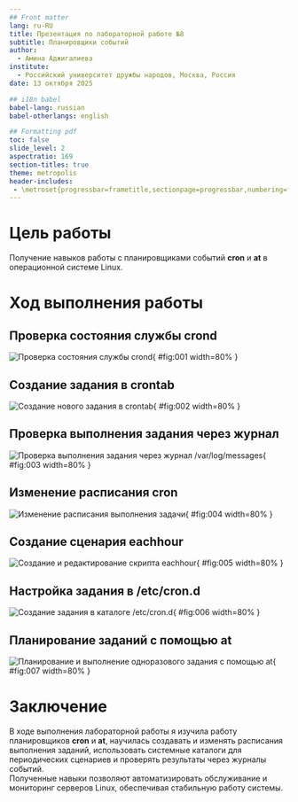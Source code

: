 ```yaml
---
## Front matter
lang: ru-RU
title: Презентация по лабораторной работе №8
subtitle: Планировщики событий
author:
  - Амина Аджигалиева
institute:
  - Российский университет дружбы народов, Москва, Россия
date: 13 октября 2025

## i18n babel
babel-lang: russian
babel-otherlangs: english

## Formatting pdf
toc: false
slide_level: 2
aspectratio: 169
section-titles: true
theme: metropolis
header-includes:
 - \metroset{progressbar=frametitle,sectionpage=progressbar,numbering=fraction}
---
```


# Цель работы

Получение навыков работы с планировщиками событий **cron** и **at** в операционной системе Linux.

# Ход выполнения работы

## Проверка состояния службы crond

![Проверка состояния службы crond](Screenshot_1.png){ #fig:001 width=80% }

## Создание задания в crontab

![Создание нового задания в crontab](Screenshot_2.png){ #fig:002 width=80% }

## Проверка выполнения задания через журнал

![Проверка выполнения задания через журнал /var/log/messages](Screenshot_3.png){ #fig:003 width=80% }

## Изменение расписания cron

![Изменение расписания выполнения задачи](Screenshot_4.png){ #fig:004 width=80% }

## Создание сценария eachhour

![Создание и редактирование скрипта eachhour](Screenshot_5.png){ #fig:005 width=80% }

## Настройка задания в /etc/cron.d

![Создание задания в каталоге /etc/cron.d](Screenshot_6.png){ #fig:006 width=80% }

## Планирование заданий с помощью at

![Планирование и выполнение одноразового задания с помощью at](Screenshot_7.png){ #fig:007 width=80% }

# Заключение

В ходе выполнения лабораторной работы я изучила работу планировщиков **cron** и **at**, научилась создавать и изменять расписания выполнения заданий, использовать системные каталоги для периодических сценариев и проверять результаты через журналы событий.  
Полученные навыки позволяют автоматизировать обслуживание и мониторинг серверов Linux, обеспечивая стабильную работу системы.
